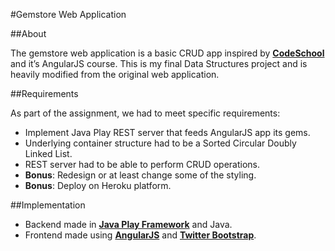 #Gemstore Web Application


##About

The gemstore web application is a basic CRUD app inspired by **[CodeSchool](https://www.codeschool.com/)** and it’s AngularJS course. This is my final Data Structures project and is heavily modified from the original web application.

##Requirements

As part of the assignment, we had to meet specific requirements:
* Implement Java Play REST server that feeds AngularJS app its gems.
* Underlying container structure had to be a Sorted Circular Doubly Linked List.
* REST server had to be able to perform CRUD operations.
* __Bonus__: Redesign or at least change some of the styling.
* __Bonus__: Deploy on Heroku platform.

##Implementation

* Backend made in **[Java Play Framework](https://www.playframework.com/)** and Java.
* Frontend made using **[AngularJS](https://angularjs.org/)** and **[Twitter Bootstrap](http://getbootstrap.com/)**.